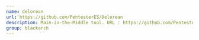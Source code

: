 ```yaml
---
name: delorean
url: https://github.com/PentesterES/Delorean
description: Main-in-the-Middle tool. URL : https://github.com/PentesterES/Delorean Groups : blackarch blackarch-exploitation blackarch-proxy
group: blackarch
---
```


